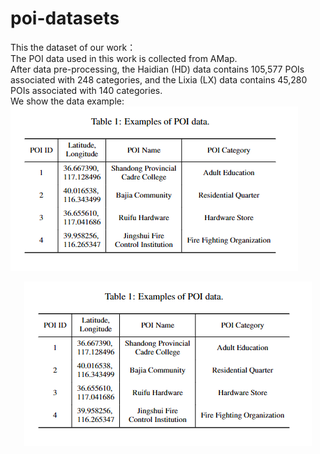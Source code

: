 # poi-datasets
This the dataset of our work：<br />
  The POI data used in this work is collected from AMap.<br />
  After data pre-processing, the Haidian (HD) data contains 105,577 POIs associated with 248 categories, and the Lixia (LX) data contains 45,280 POIs associated with 140 categories. <br />
  We show the data example:<br />
  ![image](./image/example.png)
 <div align=center>
  <img src="./image/example.png?raw=true" > 
</div>
